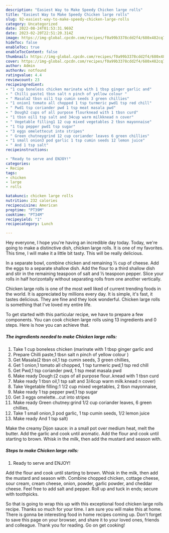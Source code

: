 ```yaml
---
description: "Easiest Way to Make Speedy Chicken large rolls"
title: "Easiest Way to Make Speedy Chicken large rolls"
slug: 92-easiest-way-to-make-speedy-chicken-large-rolls
category: Uncategorized
date: 2022-08-24T01:53:31.969Z
date: 2023-02-20T22:51:20.314Z
image: https://img-global.cpcdn.com/recipes/f0a99b3378cdd2f4/680x482cq70/chicken-large-rolls-recipe-main-photo.jpg
hideToc: false
enableToc: true
enableTocContent: false
thumbnail: https://img-global.cpcdn.com/recipes/f0a99b3378cdd2f4/680x482cq70/chicken-large-rolls-recipe-main-photo.jpg
cover: https://img-global.cpcdn.com/recipes/f0a99b3378cdd2f4/680x482cq70/chicken-large-rolls-recipe-main-photo.jpg
author: Admin
authorAv: notfound
ratingvalue: 4.4
reviewcount: 23
recipeingredient:
- "1 cup boneless chicken marinate with 1 tbsp ginger garlic and"
- " Chilli paste1 tbsn salt n pinch of yellow colour "
- " Masala2 tbsn oil1 tsp cumin seeds 3 green chillies"
- "1 onion1 tomato all chopped 1 tsp turmeric pwd1 tsp red chill"
- " Pwd1 tsp coriander pwd 1 tsp meat masala pwd"
- " Dough2 cups of all purpose flourknead with 1 tbsn curd"
- "1 tbsn oil1 tsp salt and 34cup warm milkknead n cover"
- " Vegetable filling1 12 cup mixed vegetables 2 tbsn mayonnaise"
- "1 tsp pepper pwd1 tsp sugar"
- "3 eggs omelettecut into stripes"
- " Green chutneygrind 12 cup coriander leaves 6 green chillies"
- "1 small onion3 pod garlic 1 tsp cumin seeds 12 lemon juice"
- " And 1 tsp salt"
recipeinstructions:

- "Ready to serve and ENJOY!"
categories:
- Recipe
tags:
- chicken
- large
- rolls

katakunci: chicken large rolls 
nutrition: 232 calories
recipecuisine: American
preptime: "PT39M"
cooktime: "PT34M"
recipeyield: "1"
recipecategory: Lunch

---
```



Hey everyone, I hope you're having an incredible day today. Today, we're going to make a distinctive dish, chicken large rolls. It is one of my favorites. This time, I will make it a little bit tasty. This will be really delicious.

In a separate bowl, combine chicken and remaining ½ cup of cheese. Add the eggs to a separate shallow dish. Add the flour to a third shallow dish and stir in the remaining teaspoon of salt and ½ teaspoon pepper. Slice your rolls in half horizontally without separating rolls from one another vertically.

Chicken large rolls is one of the most well liked of current trending foods in the world. It is appreciated by millions every day. It is simple, it's fast, it tastes delicious. They are fine and they look wonderful. Chicken large rolls is something that I've loved my entire life.


To get started with this particular recipe, we have to prepare a few components. You can cook chicken large rolls using 13 ingredients and 0 steps. Here is how you can achieve that.

<!--inarticleads1-->

##### The ingredients needed to make Chicken large rolls:

1. Take 1 cup boneless chicken (marinate with 1 tbsp ginger garlic and
1. Prepare  Chilli paste,1 tbsn salt n pinch of yellow colour )
1. Get  Masala(2 tbsn oil,1 tsp cumin seeds, 3 green chillies,
1. Get 1 onion,1 tomato all chopped, 1 tsp turmeric pwd,1 tsp red chill
1. Get  Pwd,1 tsp coriander pwd, 1 tsp meat masala pwd
1. Make ready  Dough:(2 cups of all purpose flour..knead with 1 tbsn curd
1. Make ready 1 tbsn oil,1 tsp salt and 3/4cup warm milk.knead n cover)
1. Take  Vegetable filling:1 1/2 cup mixed vegetables, 2 tbsn mayonnaise,
1. Make ready 1 tsp pepper pwd,1 tsp sugar
1. Get 3 eggs omelette...cut into stripes
1. Make ready  Green chutney:grind 1/2 cup coriander leaves, 6 green chillies,
1. Take 1 small onion,3 pod garlic, 1 tsp cumin seeds, 1/2 lemon juice
1. Make ready  And 1 tsp salt)


Make the creamy Dijon sauce: in a small pot over medium heat, melt the butter. Add the garlic and cook until aromatic. Add the flour and cook until starting to brown. Whisk in the milk, then add the mustard and season with. 

<!--inarticleads2-->

##### Steps to make Chicken large rolls:


1. Ready to serve and ENJOY!

Add the flour and cook until starting to brown. Whisk in the milk, then add the mustard and season with. Combine chopped chicken, cottage cheese, sour cream, cream cheese, onion, powder, garlic powder, and cheddar cheese. Feel free to add salt and pepper. Roll up and tuck in ends; secure with toothpicks. 

So that is going to wrap this up with this exceptional food chicken large rolls recipe. Thanks so much for your time. I am sure you will make this at home. There is gonna be interesting food in home recipes coming up. Don't forget to save this page on your browser, and share it to your loved ones, friends and colleague. Thank you for reading. Go on get cooking!
